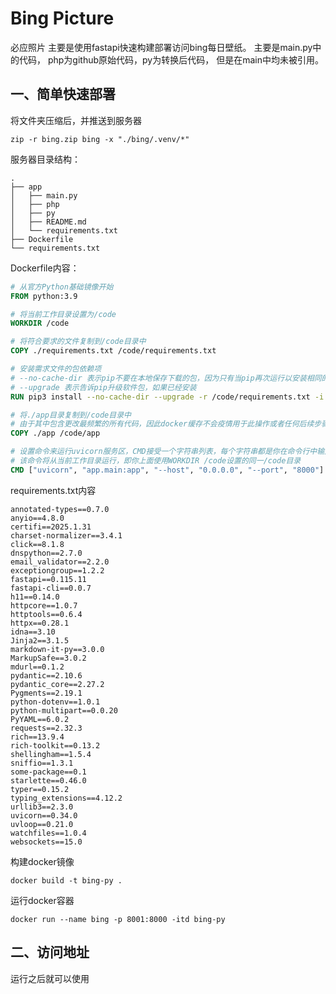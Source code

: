 # Bing Picture

必应照片
主要是使用fastapi快速构建部署访问bing每日壁纸。
主要是main.py中的代码， php为github原始代码，py为转换后代码， 但是在main中均未被引用。

## 一、简单快速部署 

将文件夹压缩后，并推送到服务器

```shell
zip -r bing.zip bing -x "./bing/.venv/*"
```

服务器目录结构：

```shell
.
├── app
│   ├── main.py
│   ├── php
│   ├── py
│   ├── README.md
│   └── requirements.txt
├── Dockerfile
└── requirements.txt
```

Dockerfile内容：

```dockerfile
# 从官方Python基础镜像开始
FROM python:3.9

# 将当前工作目录设置为/code
WORKDIR /code

# 将符合要求的文件复制到/code目录中
COPY ./requirements.txt /code/requirements.txt

# 安装需求文件的包依赖项
# --no-cache-dir 表示pip不要在本地保存下载的包，因为只有当pip再次运行以安装相同的包时才会这样，但在与容器一起工作时情况并非如此
# --upgrade 表示告诉pip升级软件包，如果已经安装
RUN pip3 install --no-cache-dir --upgrade -r /code/requirements.txt -i https://mirrors.aliyun.com/pypi/simple/

# 将./app目录复制到/code目录中
# 由于其中包含更改最频繁的所有代码，因此docker缓存不会疫情用于此操作或者任何后续步骤，因此，将其放在Dockerfile接近最后的位置非常重要，以优化容器镜像的构建时间
COPY ./app /code/app

# 设置命令来运行uvicorn服务区，CMD接受一个字符串列表，每个字符串都是你在命令行中输入的内容，并用空格分割
# 该命令将从当前工作目录运行，即你上面使用WORKDIR /code设置的同一/code目录
CMD ["uvicorn", "app.main:app", "--host", "0.0.0.0", "--port", "8000"]
```

requirements.txt内容

```shell
annotated-types==0.7.0
anyio==4.8.0
certifi==2025.1.31
charset-normalizer==3.4.1
click==8.1.8
dnspython==2.7.0
email_validator==2.2.0
exceptiongroup==1.2.2
fastapi==0.115.11
fastapi-cli==0.0.7
h11==0.14.0
httpcore==1.0.7
httptools==0.6.4
httpx==0.28.1
idna==3.10
Jinja2==3.1.5
markdown-it-py==3.0.0
MarkupSafe==3.0.2
mdurl==0.1.2
pydantic==2.10.6
pydantic_core==2.27.2
Pygments==2.19.1
python-dotenv==1.0.1
python-multipart==0.0.20
PyYAML==6.0.2
requests==2.32.3
rich==13.9.4
rich-toolkit==0.13.2
shellingham==1.5.4
sniffio==1.3.1
some-package==0.1
starlette==0.46.0
typer==0.15.2
typing_extensions==4.12.2
urllib3==2.3.0
uvicorn==0.34.0
uvloop==0.21.0
watchfiles==1.0.4
websockets==15.0
```

构建docker镜像

```shell
docker build -t bing-py .
```

运行docker容器

```shell
docker run --name bing -p 8001:8000 -itd bing-py
```

## 二、访问地址

运行之后就可以使用 

